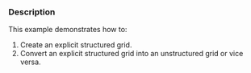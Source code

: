 ### Description

This example demonstrates how to:

1. Create an explicit structured grid.
2. Convert an explicit structured grid into an unstructured grid or vice versa.
